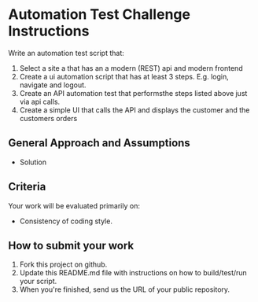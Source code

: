 # Automation Test Challenge Instructions

Write an automation test script that:
 1. Select a site a that has an a modern (REST) api and modern frontend
 2. Create a ui automation script that has at least 3 steps. E.g. login, navigate and logout.
 3. Create an API automation test that performsthe steps listed above just via api calls.
 4. Create a simple UI that calls the API and displays the customer and the customers orders

## General Approach and Assumptions

- Solution 

## Criteria

Your work will be evaluated primarily on:

- Consistency of coding style.

## How to submit your work

 1. Fork this project on github.
 2. Update this README.md file with instructions on how to build/test/run your script.
 3. When you're finished, send us the URL of your public repository.
